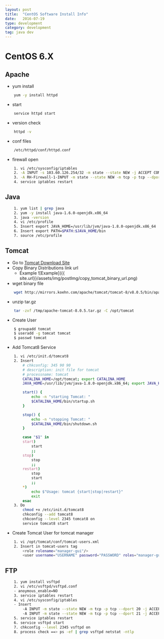 ```yaml
---
layout: post
title:  "CentOS Software Install Info"
date:   2016-07-19
type: development
category: development
tag: java dev
---
```


# CentOS 6.X

## Apache
* yum install
``` bash
	yum -y install httpd
```
* start
``` bash
	service httpd start
```
* version check
``` bash
	httpd -v
```
* conf files
``` bash
	/etc/httpd/conf/httpd.conf
```
* firewall open

``` bash
	1. vi /etc/sysconfig/iptables
	2. -A INPUT -s 103.60.126.254/32 -m state --state NEW -j ACCEPT COMMIT
	3. -A RH-Firewall-1-INPUT -m state --state NEW -m tcp -p tcp --dport 80 -j ACCEPT
	4. service iptables restart
```

## Java
``` bash
	1. yum list | grep java
	2. yum -y install java-1.6.0-openjdk.x86_64
	3. java -version
	4. vi /etc/profile
	5. Insert export JAVA_HOME=/usr/lib/jvm/java-1.8.0-openjdk.x86_64
	6. Insert export PATH=$PATH:$JAVA_HOME/bin
	7. source /etc/profile
```

## Tomcat
* Go to [Tomcat Download Site](http://tomcat.apache.org/download-80.cgi)
* Copy Binary Distributions link url
	* Example ![Example]({{ site.url}}/assets/img/postImg/copy_tomcat_binary_url.png)
* wget binary file

``` bash
	wget http://mirrors.koehn.com/apache/tomcat/tomcat-8/v8.0.5/bin/apache-tomcat-8.0.5.tar.gz
```

* unzip tar.gz

``` bash
	tar -zxf /tmp/apache-tomcat-8.0.5.tar.gz -C /opt/tomcat
```

* Create User

``` bash
	$ groupadd tomcat
    $ useradd -g tomcat tomcat
    $ passwd tomcat
```

* Add Tomcat8 Service

``` bash
	1. vi /etc/init.d/tomcat8
	2. Insert
		# chkconfig: 345 90 90
        # description: init file for tomcat
        # processname: tomcat
        CATALINA_HOME=/opt/tomcat; export CATALINA_HOME
		JAVA_HOME=/usr/lib/jvm/java-1.8.0-openjdk.x86_64; export JAVA_HOME

        start() {
            echo -n "starting Tomcat: "
            $CATALINA_HOME/bin/startup.sh
        }

        stop() {
            echo -n "stopping Tomcat: "
            $CATALINA_HOME/bin/shutdown.sh
        }

        case "$1" in
        start)
            start
            ;;
        stop)
            stop
            ;;
        restart)
            stop
            start
            ;;
        *)
            echo $"Usage: tomcat {start|stop|restart}"
            exit
        esac
    3. Do
		chmod +x /etc/init.d/tomcat8
		chkconfig --add tomcat8
		chkconfig --level 2345 tomcat8 on
		service tomcat8 start
```

* Create Tomcat User for tomcat manager

``` bash
	1. vi /opt/tomcat/conf/tomcat-users.xml
	2. Insert in tomcat-users tag
		<role rolename="manager-gui"/>
		<user username="USERNAME" password="PASSWORD" roles="manager-gui"/>
```

## FTP
```bash
	1. yum install vsftpd
	2. vi /etc/vsftpd/vsftpd.conf
	- anoymous_enable=NO
	3. service iptables restart
	4. vi /etc/sysconfig/iptables
	- Insert
		-A INPUT -m state --state NEW -m tcp -p tcp --dport 20 -j ACCEPT
		-A INPUT -m state --state NEW -m tcp -p tcp --dport 21 -j ACCEPT
	5. service iptables restart
	6. service vsftpd start
	7. chkconfig --level 2345 vsftpd on
	8. process check ==> ps -ef | grep vsftpd netstat -ntlp
```


